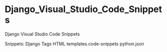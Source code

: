 # Django_Visual_Studio_Code_Snippets
Django Visual Studio Code Snippets

Snippets:
Django Tags HTML templates.code-snippets
python.json
